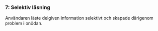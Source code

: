 ### 7: Selektiv läsning
Användaren läste delgiven information selektivt och skapade därigenom problem i onödan.

